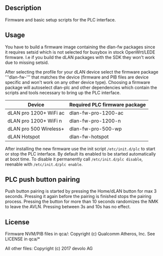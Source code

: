 ## Description

Firmware and basic setup scripts for the PLC interface.

## Usage
You have to build a firmware image containing the dlan-fw packages since it requires
setsid which is not selected for busybox in stock OpenWrt/LEDE firmware. I.e if you
build the dLAN packages with the SDK they won't work due to missing setsid.

After selecting the profile for your dLAN device select the firmware package
'''dlan-fw-<device>''' that matches the device
(firmware and PIB files are device specific and won't work on any other device
type). Choosing a firmware package will autoselect dlan-plc and other
dependencies which contain the scripts and tools necessary to bring up the PLC
interface.

Device | Required PLC firmware package
---|---
dLAN pro 1200+ WiFi ac|dlan-fw-pro-1200-ac
dLAN pro 1200+ WiFi n|dlan-fw-pro-1200-n
dLAN pro 500 Wireless+|dlan-fw-pro-500-wp
dLAN Hotspot|dlan-fw-hotspot

After installing the new firmware use the init script ```/etc/init.d/plc``` to
start or stop the PLC interface. By default its enabled to be started automatically
at boot time. To disable it permanently call ```/etc/init.d/plc disable```,
reenable with ```/etc/init.d/plc enable```.

## PLC push button pairing
Push button pairing is started by pressing the Home/dLAN button for max 3 seconds.
Pressing it again before the pairing is finished stops the pairing process.
Pressing the button for more than 10 seconds randomizes the NMK to leave the AVLN.
Pressing between 3s and 10s has no effect.

## License

Firmware NVM/PIB files in qca/:
Copyright (c) Qualcomm Atheros, Inc.
See LICENSE in qca/*

All other files:
Copyright (c) 2017 devolo AG
